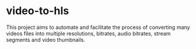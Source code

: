 # video-to-hls
This project aims to automate and facilitate the process of converting many videos files into multiple resolutions, bitrates, audio bitrates, stream segments and video thumbnails.
